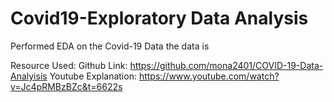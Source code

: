 # Covid19-Exploratory Data Analysis

Performed EDA on the Covid-19 Data the data is 

Resource Used:
Github Link: https://github.com/mona2401/COVID-19-Data-Analyisis
Youtube Explanation: https://www.youtube.com/watch?v=Jc4pRMBzBZc&t=6622s
